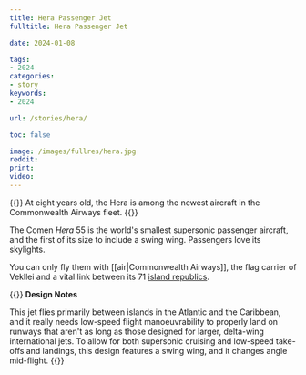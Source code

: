 ```yaml
---
title: Hera Passenger Jet
fulltitle: Hera Passenger Jet

date: 2024-01-08

tags:
- 2024
categories:
- story
keywords:
- 2024

url: /stories/hera/

toc: false

image: /images/fullres/hera.jpg
reddit:
print:
video:
---
```

{{<note caption>}}
At eight years old, the Hera is among the newest aircraft in the Commonwealth Airways fleet.
{{</note>}}

The Comen *Hera* 55 is the world's smallest supersonic passenger aircraft, and the first of its size to include a swing wing. Passengers love its skylights.

You can only fly them with [[air|Commonwealth Airways]], the flag carrier of Vekllei and a vital link between its 71 [island republics](/republics/).

{{<note>}}
**Design Notes**

This jet flies primarily between islands in the Atlantic and the Caribbean, and it really needs low-speed flight manoeuvrability to properly land on runways that aren't as long as those designed for larger, delta-wing international jets. To allow for both supersonic cruising and low-speed take-offs and landings, this design features a swing wing, and it changes angle mid-flight.
{{</note>}}

